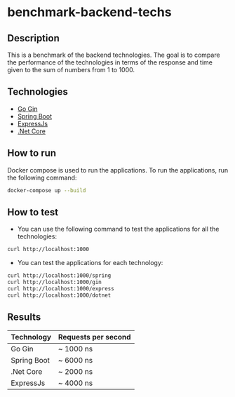# benchmark-backend-techs

## Description

This is a benchmark of the backend technologies. The goal is to compare the performance of the technologies in terms of the response and time given to
the sum of numbers from 1 to 1000.

## Technologies

- [Go Gin](https://go.dev/)
- [Spring Boot](https://spring.io/projects/spring-boot)
- [ExpressJs](https://expressjs.com/)
- [.Net Core](https://dotnet.microsoft.com/)

## How to run

Docker compose is used to run the applications. To run the applications, run the following command:

```bash
docker-compose up --build
```

## How to test

- You can use the following command to test the applications for all the technologies:

```bash
curl http://localhost:1000
```

- You can test the applications for each technology:

```bash
curl http://localhost:1000/spring
curl http://localhost:1000/gin
curl http://localhost:1000/express
curl http://localhost:1000/dotnet
```

## Results

| Technology  | Requests per second |
|-------------|---------------------|
| Go Gin      | ~ 1000 ns           |
| Spring Boot | ~ 6000 ns           |
| .Net Core   | ~ 2000 ns           |
| ExpressJs   | ~ 4000 ns           |